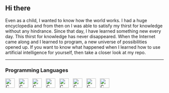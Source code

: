 ## Hi there

Even as a child, I wanted to know how the world works. I had a huge encyclopedia and from then on I was able to satisfy my thirst for knowledge without any hindrance. Since that day, I have learned something new every day. This thirst for knowledge has never disappeared. When the Internet came along and I learned to program, a new universe of possibilities opened up. If you want to know what happened when I learned how to use artificial intelligence for yourself, then take a closer look at my repo.

---

### Programming Languages
<!-- Linux Logo -->
<img align="left" alt="C" width="30px" style="padding-right:10px;" src="https://cdn.jsdelivr.net/gh/devicons/devicon@latest/icons/linux/linux-original.svg" />
<!-- Android Logo -->
<img align="left" alt="C" width="30px" style="padding-right:10px;" src="https://cdn.jsdelivr.net/gh/devicons/devicon@latest/icons/android/android-original.svg" />
<!-- Windows Logo -->
<img align="left" alt="C" width="30px" style="padding-right:10px;" src="https://cdn.jsdelivr.net/gh/devicons/devicon@latest/icons/windows11/windows11-original.svg" />
<!-- Python Logo -->
<img align="left" alt="C" width="30px" style="padding-right:10px;" src="https://cdn.jsdelivr.net/gh/devicons/devicon@latest/icons/python/python-original.svg" />
<!-- C-Language Logo -->
<img align="left" alt="C" width="30px" style="padding-right:10px;" src="https://cdn.jsdelivr.net/gh/devicons/devicon@latest/icons/c/c-original.svg" />
<!-- HTML Logo -->
<img align="left" alt="C" width="30px" style="padding-right:10px;" src="https://cdn.jsdelivr.net/gh/devicons/devicon@latest/icons/html5/html5-original.svg" />
<!-- CSS Logo -->
<img align="left" alt="C" width="30px" style="padding-right:10px;" src="https://cdn.jsdelivr.net/gh/devicons/devicon@latest/icons/css3/css3-original.svg" />
<!-- JS Logo -->
<img align="left" alt="C" width="30px" style="padding-right:10px;" src="https://cdn.jsdelivr.net/gh/devicons/devicon@latest/icons/javascript/javascript-original.svg" />

<!--
**ThaProgramah/ThaProgramah** is a ✨ _special_ ✨ repository because its `README.md` (this file) appears on your GitHub profile.

Here are some ideas to get you started:

- 🔭 I’m currently working on ...
- 🌱 I’m currently learning ...
- 👯 I’m looking to collaborate on ...
- 🤔 I’m looking for help with ...
- 💬 Ask me about ...
- 📫 How to reach me: ...
- 😄 Pronouns: ...
- ⚡ Fun fact: ...
-->
